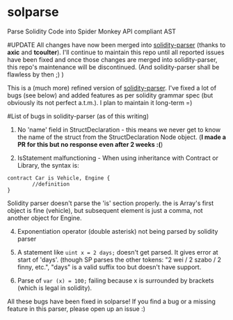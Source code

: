 # solparse
Parse Solidity Code into Spider Monkey API compliant AST

#UPDATE
All changes have now been merged into [solidity-parser](https://github.com/ConsenSys/solidity-parser) (thanks to **axic** and **tcoulter**). I'll continue to maintain this repo until all reported issues have been fixed and once those changes are merged into solidity-parser, this repo's maintenance will be discontinued. (And solidity-parser shall be flawless by then ;) )

This is a (much more) refined version of [solidity-parser](https://github.com/ConsenSys/solidity-parser). 
I've fixed a lot of bugs (see below) and added features as per solidity grammar spec (but obviously its not perfect a.t.m.). I plan to maintain it long-term =)

#List of bugs in solidity-parser (as of this writing)

1. No 'name' field in StructDeclaration - this means we never get to know the name of the struct from the StructDeclaration Node object. (**I made a PR for this but no response even after 2 weeks :(**)

3. IsStatement malfunctioning - When using inheritance with Contract or Library, the syntax is:

```
contract Car is Vehicle, Engine {
        //definition
}
```

Solidity parser doesn't parse the 'is' section properly. the is Array's first object is fine (vehicle), but subsequent element is just a comma, not another object for Engine.

4. Exponentiation operator (double asterisk) not being parsed by solidity parser

5. A statement like ```uint x = 2 days;``` doesn't get parsed. It gives error at start of 'days'. (though SP parses the other tokens: "2 wei / 2 szabo / 2 finny, etc.", "days" is a valid suffix too but doesn't have support.

6. Parse of ```var (x) = 100;``` failing because x is surrounded by brackets (which is legal in solidity).

All these bugs have been fixed in solparse!
If you find a bug or a missing feature in this parser, please open up an issue :)

